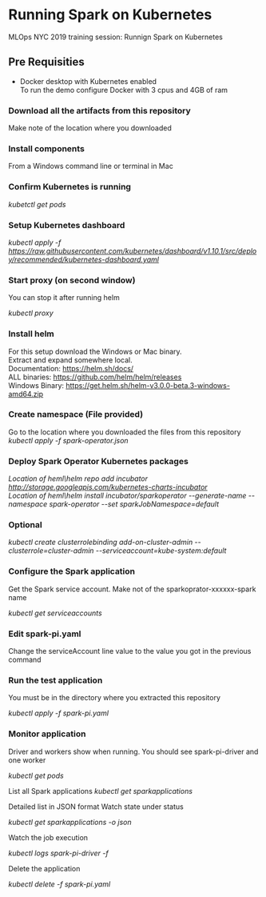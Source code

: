 # Running Spark on Kubernetes
MLOps NYC 2019 training session: Runnign Spark on Kubernetes

## Pre Requisities
* Docker desktop with Kubernetes enabled  
To run the demo configure Docker with 3 cpus and 4GB of ram 

### Download all the artifacts from this repository
Make note of the location where you downloaded

### Install components 
From a Windows command line or terminal in Mac

### Confirm Kubernetes is running
*kubetctl get pods*

### Setup Kubernetes dashboard

*kubectl apply -f https://raw.githubusercontent.com/kubernetes/dashboard/v1.10.1/src/deploy/recommended/kubernetes-dashboard.yaml*

### Start proxy (on second window)
You can stop it after running helm

*kubectl proxy*

### Install helm
For this setup download the Windows or Mac binary.   
Extract and expand somewhere local.  
Documentation:  https://helm.sh/docs/  
ALL binaries:   https://github.com/helm/helm/releases  
Windows Binary: https://get.helm.sh/helm-v3.0.0-beta.3-windows-amd64.zip  


### Create namespace (File provided)
Go to the location where you downloaded the files from this repository
*kubectl apply -f spark-operator.json*


### Deploy Spark Operator Kubernetes packages

*Location of heml\helm repo add incubator http://storage.googleapis.com/kubernetes-charts-incubator*  
*Location of heml\helm install incubator/sparkoperator --generate-name --namespace spark-operator --set sparkJobNamespace=default*  

### Optional
*kubectl create clusterrolebinding add-on-cluster-admin --clusterrole=cluster-admin --serviceaccount=kube-system:default*

### Configure the Spark application
Get the Spark service account. Make not of the sparkoprator-xxxxxx-spark name

*kubectl get serviceaccounts*


### Edit spark-pi.yaml
Change the serviceAccount line value to the value you got in the previous command

### Run the test application
You must be in the directory where you extracted this repository

*kubectl apply -f spark-pi.yaml*



### Monitor application 
Driver and workers show when running. You should see spark-pi-driver and one worker

*kubectl get pods*

List all Spark applications
*kubectl get sparkapplications*

Detailed list in JSON format Watch state under status

*kubectl get sparkapplications -o json*

Watch the job execution

*kubectl logs spark-pi-driver -f*

Delete the application

*kubectl delete -f spark-pi.yaml*

